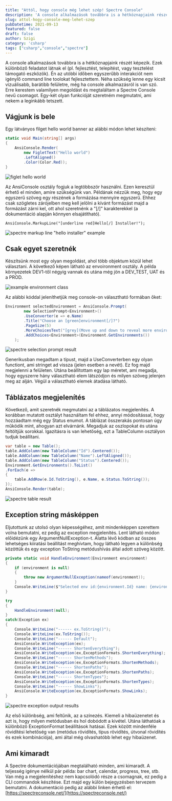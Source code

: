 ```yaml
---
title: "Attól, hogy console még lehet szép! Spectre Console"
description: 'A console alkalmazások továbbra is a hétköznapjaink részét képezik. Ezek különböző feladatot látnak el és megjelenítésük is lehet esztétikus.'
slug: attol-hogy-console-meg-lehet-szep
pubDatetime: 2021-09-13
featured: false
draft: false
author: Szigi
category: 'csharp'
tags: ["csharp","console","spectre"]
---
```


A console alkalmazások továbbra is a hétköznapjaink részét képezik. Ezek különböző feladatot látnak el (pl. fejlesztést, telepítést, vagy tesztelést támogató eszközök). Én az utóbbi időben egyszerűbb interakciót nem igénylő command line toolokat fejlesztettem. Néha szükség lenne egy kicsit vizuálisabb, barátibb felületre, még ha console alkalmazásról is van szó. Erre kerestem valamilyen megoldást és megtaláltam a Spectre Console nevű csomagot. Egy-két olyan funkcióját szeretném megmutatni, ami nekem a leginkább tetszett.

## Vágjunk is bele

Egy látványos filget hello world banner az alábbi módon lehet készíteni:

``` csharp
static void Main(string[] args)
{
    AnsiConsole.Render(
        new FigletText("Hello world")
        .LeftAligned()
        .Color(Color.Red));
}
```

![figlet hello world](./image.png)

Az AnsiConsole osztály fogjuk a legtöbbször használni. Ezen keresztül érhető el minden, amire szükségünk van. Példának nézzük meg, hogy egy egyszerű szöveg egy részének a formázása mennyire egyszerű. Ehhez csak szögletes zárójelben meg kell jelölni a kívánt formázást majd a formázást zárni kel, ott ahol szeretnénk a "\[/\]" karakterekkel (a dokumentáció alapján könnyen elsajátítható).

```
AnsiConsole.MarkupLine("[underline red]Hello[/] Installer!");
```

![spectre markup line "hello installer" example](./image-3.png)

## Csak egyet szeretnék

Készítsünk most egy olyan megoldást, ahol több objektum közül lehet választani. A következő képen látható az envoironment osztály. A példa környezetek DEV1-től négyig vannak és utána még jön a DEV\_TEST, UAT és a PROD.

![example environment class ](./image-2.png)

Az alábbi kóddal jeleníthetjük meg console-on választható formában őket:

``` csharp
Environment selectedEnvironment = AnsiConsole.Prompt(
        new SelectionPrompt<Environment>()
        .UseConverter(e => e.Name)
        .Title("Choose an [green]environment[/]?")
        .PageSize(5)
        .MoreChoicesText("[grey](Move up and down to reveal more environment)[/]")
        .AddChoices<Environment>(Environment.GetEnvironments())
    );
```

![spectre selection prompt result](./image-4.png)

Generikusban megadtam a típust, majd a UseConverterben egy olyan functiont, ami stringet ad vissza (jelen esetben a nevét). Ez fog majd megjelenni a felületen. Utána beállítottam egy lap méretet, ami megadja, hogy egyszerre hány választható elem látszódjon és milyen szöveg jelenjen meg az alján. Végül a választható elemek átadása látható.

## Táblázatos megjelenítés

Következő, amit szeretnék megmutatni az a táblázatos megjelenítés. A korábban mutatott osztályt használtam fel ehhez, annyi módosítással, hogy hozzáadtam még egy Status enumot. A táblázat összerakás pontosan úgy működik mint, ahogyan azt elvárnánk. Megadjuk az oszlopokat és utána feltöltjük sorokkal. Igazításra is van lehetőség, ezt a TableColumn osztályon tudjuk beállítani.

``` csharp
var table = new Table();
table.AddColumn(new TableColumn("Id").Centered());
table.AddColumn(new TableColumn("Name").LeftAligned());
table.AddColumn(new TableColumn("Status").Centered());
Environment.GetEnvironments().ToList()
.ForEach(e =>
{
    table.AddRow(e.Id.ToString(), e.Name, e.Status.ToString());
});
AnsiConsole.Render(table);
```

![spectre table result](./image-5.png)

## Exception string másképpen

Eljutottunk az utolsó olyan képességéhez, amit mindenképpen szerettem volna bemutatni, ez pedig az exception megjelenítés. Lent látható módon előidézünk egy ArgumentNullException-t. Alatta lévő kódban az összes lehetséges kiíratási beállítást meghívtam, hogy látható legyen a különbség közöttük és egy exception ToString metódushívás által adott szöveg között.

``` csharp
private static void HandleEnvironment(Environment environment)
{
    if (environment is null)
    {
        throw new ArgumentNullException(nameof(environment));
    }
    Console.WriteLine($"Selected env id:{environment.Id} name: {environment.Name}");
}
```

``` csharp
try
{
    HandleEnvironment(null);
}
catch(Exception ex)
{
    Console.WriteLine("------ ex.ToString()");
    Console.WriteLine(ex.ToString());
    Console.WriteLine("------ Default");
    AnsiConsole.WriteException(ex);
    Console.WriteLine("------ ShortenEverything");
    AnsiConsole.WriteException(ex,ExceptionFormats.ShortenEverything);
    Console.WriteLine("------ ShortenMethods");
    AnsiConsole.WriteException(ex,ExceptionFormats.ShortenMethods);
    Console.WriteLine("------ ShortenPaths");
    AnsiConsole.WriteException(ex,ExceptionFormats.ShortenPaths);
    Console.WriteLine("------ ShortenTypes");
    AnsiConsole.WriteException(ex,ExceptionFormats.ShortenTypes);
    Console.WriteLine("------ ShowLinks");
    AnsiConsole.WriteException(ex,ExceptionFormats.ShowLinks);
}
```

![spectre exception output results](./image-6.png)

Az első különbség, ami feltűnik, az a színezés. Kiemeli a hibaüzenetet és azt is, hogy milyen metódusban és hol dobódott a kivétel. Utána láthatóak a különböző ExceptionFormat beállítások hatásai. Ezek között mindenféle rövidítési lehetőség van (metódus rövidítés, típus rövidítés, útvonal rövidítés és ezek kombinációja), ami által még olvashatóbb lehet egy hibaüzenet.

## Ami kimaradt

A Spectre dokumentációjában megtalálható minden, ami kimaradt. A teljesség igénye nélkül pár példa: bar chart, calendar, progress, tree, stb. Van még a megjelenítéshez nem kapcsolódó része a csomagnak, ez pedig a CLI commandok készítése. Ezt majd egy külön bejegyzésben tervezem bemutatni. A dokumentáció pedig az alábbi linken érhető el: [https://spectreconsole.net/](https://spectreconsole.net/)
